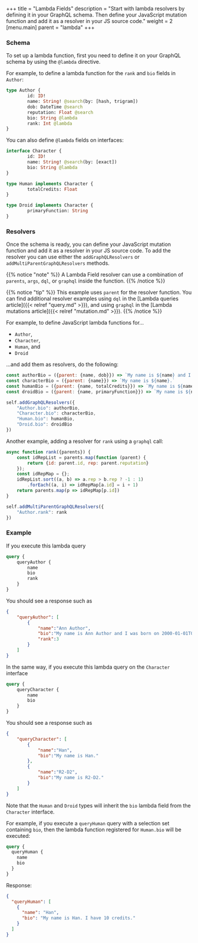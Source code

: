 +++
title = "Lambda Fields"
description = "Start with lambda resolvers by defining it in your GraphQL schema. Then define your JavaScript mutation function and add it as a resolver in your JS source code."
weight = 2
[menu.main]
    parent = "lambda"
+++

### Schema

To set up a lambda function, first you need to define it on your GraphQL schema by using the `@lambda` directive.

For example, to define a lambda function for the `rank` and `bio` fields in `Author`: 

```graphql
type Author {
        id: ID!
        name: String! @search(by: [hash, trigram])
        dob: DateTime @search
        reputation: Float @search
        bio: String @lambda
        rank: Int @lambda
}
```

You can also define `@lambda` fields on interfaces:

```graphql
interface Character {
        id: ID!
        name: String! @search(by: [exact])
        bio: String @lambda
}

type Human implements Character {
        totalCredits: Float
}

type Droid implements Character {
        primaryFunction: String
}
```

### Resolvers

Once the schema is ready, you can define your JavaScript mutation function and add it as a resolver in your JS source code. 
To add the resolver you can use either the `addGraphQLResolvers` or `addMultiParentGraphQLResolvers` methods.

{{% notice "note" %}}
A Lambda Field resolver can use a combination of `parents`, `args`, `dql`, or `graphql` inside the function.
{{% /notice %}}

{{% notice "tip" %}}
This example uses `parent` for the resolver function. You can find additional resolver examples using `dql` in the [Lambda queries article]({{< relref "query.md" >}}), and using `graphql` in the [Lambda mutations article]({{< relref "mutation.md" >}}).
{{% /notice %}}

For example, to define JavaScript lambda functions for... 
- `Author`, 
- `Character`, 
- `Human`, and 
- `Droid`

...and add them as resolvers, do the following:

```javascript
const authorBio = ({parent: {name, dob}}) => `My name is ${name} and I was born on ${dob}.`
const characterBio = ({parent: {name}}) => `My name is ${name}.`
const humanBio = ({parent: {name, totalCredits}}) => `My name is ${name}. I have ${totalCredits} credits.`
const droidBio = ({parent: {name, primaryFunction}}) => `My name is ${name}. My primary function is ${primaryFunction}.`

self.addGraphQLResolvers({
    "Author.bio": authorBio,
    "Character.bio": characterBio,
    "Human.bio": humanBio,
    "Droid.bio": droidBio
})
```

Another example, adding a resolver for `rank` using a `graphql` call:

```javascript
async function rank({parents}) {
    const idRepList = parents.map(function (parent) {
        return {id: parent.id, rep: parent.reputation}
    });
    const idRepMap = {};
    idRepList.sort((a, b) => a.rep > b.rep ? -1 : 1)
        .forEach((a, i) => idRepMap[a.id] = i + 1)
    return parents.map(p => idRepMap[p.id])
}

self.addMultiParentGraphQLResolvers({
    "Author.rank": rank
})
```

### Example

If you execute this lambda query

```graphql
query {
	queryAuthor {
		name
		bio
		rank
	}
}
```

You should see a response such as

```json
{
	"queryAuthor": [
		{
			"name":"Ann Author",
			"bio":"My name is Ann Author and I was born on 2000-01-01T00:00:00Z.",
			"rank":3
		}
	]
}
```

In the same way, if you execute this lambda query on the `Character` interface

```graphql
query {
	queryCharacter {
		name
		bio
	}
}
```

You should see a response such as

```json
{
	"queryCharacter": [
		{
			"name":"Han",
			"bio":"My name is Han."
		},
		{
			"name":"R2-D2",
			"bio":"My name is R2-D2."
		}
	]
}
```

Note that the `Human` and `Droid` types will inherit the `bio` lambda field from the `Character` interface. 

For example, if you execute a `queryHuman` query with a selection set containing `bio`, then the lambda function registered for `Human.bio` will be executed:

```graphql
query {
  queryHuman {
    name
    bio
  }
}
```

Response:

```json
{
  "queryHuman": [
    {
      "name": "Han",
      "bio": "My name is Han. I have 10 credits."
    }
  ]
}
```
